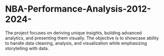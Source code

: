 # NBA-Performance-Analysis-2012-2024-
The project focuses on deriving unique insights, building advanced analytics, and presenting them visually. The objective is to showcase ability to handle data cleaning, analysis, and visualization while emphasizing storytelling with data.
